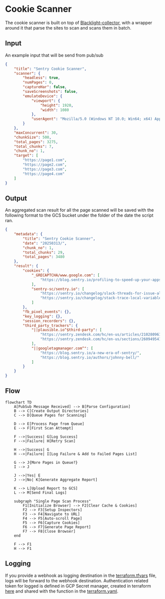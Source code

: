 # Cookie Scanner

The cookie scanner is built on top of [Blacklight-collector](https://github.com/the-markup/blacklight-collector/tree/main?tab=readme-ov-file), with a wrapper around it that parse the sites to scan and scans them in batch.


## Input
An example input that will be send from pub/sub

```json
{
    "title": "Sentry Cookie Scanner",
    "scanner": {
        "headless": true,
        "numPages": 0,
        "captureHar": false,
        "saveScreenshots": false,
        "emulateDevice": {
            "viewport": {
                "height": 1920,
                "width": 1080
            },
            "userAgent": "Mozilla/5.0 (Windows NT 10.0; Win64; x64) AppleWebKit/537.36 (KHTML, like Gecko) Chrome/132.0.0.0 Safari/537.3"
        }
    },
    "maxConcurrent": 30,
    "chunkSize": 500,
    "total_pages": 3275,
    "total_chunks": 7,
    "chunk_no": 1,
    "target": [
        "https://page1.com",
        "https://page2.com",
        "https://page3.com",
        "https://page4.com"
    ]
}
```

## Output
An aggregated scan result for all the page scanned will be saved with the following format to the GCS bucket under the folder of the date the script ran.

```json
{
    "metadata": {
        "title": "Sentry Cookie Scanner",
        "date": "20250313/",
        "chunk_no": 1,
        "total_chunks": 29,
        "total_pages": 3480
    },
    "result": {
        "cookies": {
            "_GRECAPTCHA/www.google.com": [
                "https://blog.sentry.io/profiling-to-speed-up-your-apps/"
            ],
            "sentry-sc/sentry.io": [
                "https://sentry.io/changelog/slack-threads-for-issue-alerts",
                "https://sentry.io/changelog/stack-trace-local-variable-enhancements"
            ]
        },
        "fb_pixel_events": {},
        "key_logging": {},
        "session_recorders": {},
        "third_party_trackers": {
            "||plausible.io^$third-party": [
                "https://sentry.zendesk.com/hc/en-us/articles/21028096175259-Why-are-my-Alerts-not-Triggering-Understanding-When-conditions",
                "https://sentry.zendesk.com/hc/en-us/sections/26094954188059-Notifications"
            ],
            "||googletagmanager.com^": [
                "https://blog.sentry.io/a-new-era-of-sentry/",
                "https://blog.sentry.io/authors/johnny-bell/"
            ]
        }
    }
}
```

## Flow
```mermaid
flowchart TD
    A[PubSub Message Received] --> B[Parse Configuration]
    B --> C[Create Output Directories]
    C --> D[Queue Pages for Scanning]
    
    D --> E[Process Page from Queue]
    E --> F[First Scan Attempt]
    
    F -->|Success| G[Log Success]
    F -->|Failure| H[Retry Scan]
    
    H -->|Success| G
    H -->|Failure| I[Log Failure & Add to Failed Pages List]
    
    G --> J{More Pages in Queue?}
    I --> J
    
    J -->|Yes| E
    J -->|No| K[Generate Aggregate Report]
    
    K --> L[Upload Report to GCS]
    L --> M[Send Final Logs]
    
    subgraph "Single Page Scan Process"
        F1[Initialize Browser] --> F2[Clear Cache & Cookies]
        F2 --> F3[Setup Inspectors]
        F3 --> F4[Navigate to URL]
        F4 --> F5[Auto-scroll Page]
        F5 --> F6[Capture Cookies]
        F6 --> F7[Generate Page Report]
        F7 --> F8[Close Browser]
    end
    
    F --> F1
    H --> F1
```

## Logging
If you provide a webhook as logging destination in the [terraform.tfvars](../../terraform.tfvars) file, logs will be forward to the webhook destination. 
Authentication related token for logged is defined in GCP Secret manager, created in terraform [here](../../infrastructure/secrets.tf) and shared with the function in the [terraform.yaml](./terraform.yaml).